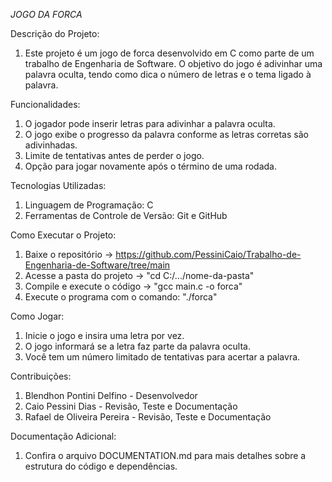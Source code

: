 *JOGO DA FORCA*

Descrição do Projeto:
1. Este projeto é um jogo de forca desenvolvido em C como parte de um trabalho de Engenharia de Software. O objetivo do jogo é adivinhar uma palavra oculta, tendo como dica o número de letras e o tema ligado à palavra.

Funcionalidades:
1. O jogador pode inserir letras para adivinhar a palavra oculta.
2. O jogo exibe o progresso da palavra conforme as letras corretas são adivinhadas.
3. Limite de tentativas antes de perder o jogo.
4. Opção para jogar novamente após o término de uma rodada.
   
Tecnologias Utilizadas:
1. Linguagem de Programação: C
2. Ferramentas de Controle de Versão: Git e GitHub

Como Executar o Projeto:
1. Baixe o repositório -> https://github.com/PessiniCaio/Trabalho-de-Engenharia-de-Software/tree/main
2. Acesse a pasta do projeto -> "cd C:/.../nome-da-pasta"
3. Compile e execute o código -> "gcc main.c -o forca"
4. Execute o programa com o comando: "./forca"

Como Jogar:
1. Inicie o jogo e insira uma letra por vez.
2. O jogo informará se a letra faz parte da palavra oculta.
3. Você tem um número limitado de tentativas para acertar a palavra.
   
Contribuições:
1. Blendhon Pontini Delfino   - Desenvolvedor
2. Caio Pessini Dias          - Revisão, Teste e Documentação
3. Rafael de Oliveira Pereira - Revisão, Teste e Documentação

Documentação Adicional:
1. Confira o arquivo DOCUMENTATION.md para mais detalhes sobre a estrutura do código e dependências.

